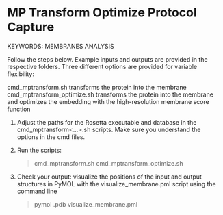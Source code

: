 MP Transform Optimize Protocol Capture
======================================
KEYWORDS: MEMBRANES ANALYSIS


Follow the steps below. Example inputs and outputs are provided in the respective folders. 
Three different options are provided for variable flexibility:

   cmd_mptransform.sh           transforms the protein into the membrane
   cmd_mptransform_optimize.sh  transforms the protein into the membrane and optimizes the 
	                             embedding with the high-resolution membrane score function

1) Adjust the paths for the Rosetta executable and database in the cmd_mptransform<...>.sh scripts.
   Make sure you understand the options in the cmd files. 

2) Run the scripts:

   > cmd_mptransform.sh
   > cmd_mptransform_optimize.sh

3) Check your output: visualize the positions of the input and output structures in PyMOL with the
   visualize_membrane.pml script using the command line
   
   > pymol <output>.pdb visualize_membrane.pml 


